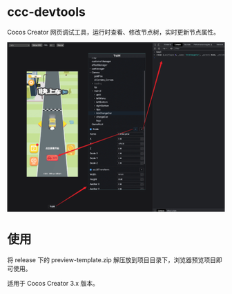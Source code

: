 # ccc-devtools
Cocos Creator 网页调试工具，运行时查看、修改节点树，实时更新节点属性。

![](screenshots/preview.png)

# 使用

将 release 下的 preview-template.zip 解压放到项目目录下，浏览器预览项目即可使用。

适用于 Cocos Creator 3.x 版本。